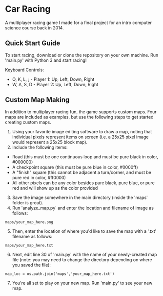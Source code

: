 # Car Racing
A multiplayer racing game I made for a final project for an intro computer science course back in 2014.
## Quick Start Guide
To start racing, download or clone the repository on your own machine. Run 'main.py' with Python 3 and start racing!

Keyboard Controls:
* O, K, L, ; - Player 1: Up, Left, Down, Right 
* W, A, S, D - Player 2: Up, Left, Down, Right 

## Custom Map Making
In addition to multiplayer racing fun, the game supports custom maps. Four maps are included as examples, but use the following steps to get started creating custom maps.
1. Using your favorite image editing software to draw a map, noting that individual pixels represent items on screen (i.e. a 25x25 pixel image would represent a 25x25 block map).
2. Include the following items:
* Road (this must be one continuous loop and must be pure black in color, #000000)
* A checkpoint square (this must be pure blue in color, #0000ff)
* A "finish" square (this cannot be adjacent a turn/corner, and must be pure red in color, #ff0000)
* All other pixels can be any color besides pure black, pure blue, or pure red and will show up as the color provided
3. Save the image somewhere in the main directory (inside the 'maps' folder is great).
4. Run 'analyze_map.py' and enter the location and filename of image as follows:
```
maps/your_map_here.png
```
5. Then, enter the location of where you'd like to save the map with a '.txt' filename as follows:
```
maps/your_map_here.txt
```
6. Next, edit line 30 of 'main.py' with the name of your newly-created map file (note: you may need to change the directory depending on where you saved the file):
```
map_loc = os.path.join('maps','your_map_here.txt')
```
7. You're all set to play on your new map. Run 'main.py' to see your new map.
